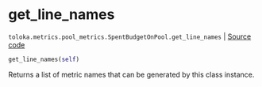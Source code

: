 # get_line_names
`toloka.metrics.pool_metrics.SpentBudgetOnPool.get_line_names` | [Source code](https://github.com/Toloka/toloka-kit/blob/v1.0.2/src/metrics/pool_metrics.py#L356)

```python
get_line_names(self)
```

Returns a list of metric names that can be generated by this class instance.

